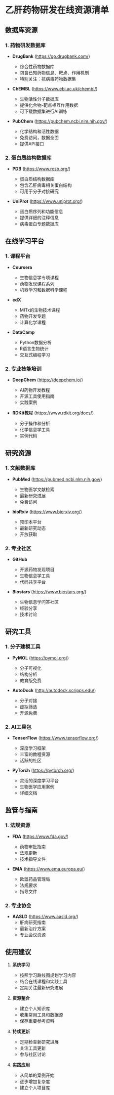 # 乙肝药物研发在线资源清单

## 数据库资源

### 1. 药物研发数据库
- **DrugBank** (https://go.drugbank.com/)
  - 综合性药物数据库
  - 包含已知药物信息、靶点、作用机制
  - 特别关注：抗病毒药物数据集

- **ChEMBL** (https://www.ebi.ac.uk/chembl/)
  - 生物活性分子数据库
  - 提供化合物-靶点相互作用数据
  - 可下载数据集进行AI训练

- **PubChem** (https://pubchem.ncbi.nlm.nih.gov/)
  - 化学结构和活性数据
  - 免费访问，数据全面
  - 提供API接口

### 2. 蛋白质结构数据库
- **PDB** (https://www.rcsb.org/)
  - 蛋白质结构数据库
  - 包含乙肝病毒相关蛋白结构
  - 可用于分子对接研究

- **UniProt** (https://www.uniprot.org/)
  - 蛋白质序列和功能信息
  - 提供详细的注释信息
  - 病毒蛋白专题数据库

## 在线学习平台

### 1. 课程平台
- **Coursera**
  - 生物信息学专项课程
  - 药物发现课程系列
  - 机器学习和数据科学课程

- **edX**
  - MITx的生物技术课程
  - 药物开发专题
  - 计算化学课程

- **DataCamp**
  - Python数据分析
  - R语言生物统计
  - 交互式编程学习

### 2. 专业技能培训
- **DeepChem** (https://deepchem.io/)
  - AI药物开发教程
  - 开源工具使用指南
  - 实践案例

- **RDKit教程** (https://www.rdkit.org/docs/)
  - 分子操作和分析
  - 化学信息学工具
  - 实例代码

## 研究资源

### 1. 文献数据库
- **PubMed** (https://pubmed.ncbi.nlm.nih.gov/)
  - 生物医学文献检索
  - 最新研究进展
  - 免费访问

- **bioRxiv** (https://www.biorxiv.org/)
  - 预印本平台
  - 最新研究动态
  - 开放获取

### 2. 专业社区
- **GitHub**
  - 开源药物发现项目
  - 生物信息学工具
  - 代码共享平台

- **Biostars** (https://www.biostars.org/)
  - 生物信息学问答社区
  - 经验分享
  - 技术讨论

## 研究工具

### 1. 分子建模工具
- **PyMOL** (https://pymol.org/)
  - 分子可视化
  - 结构分析
  - 教育版免费

- **AutoDock** (http://autodock.scripps.edu/)
  - 分子对接
  - 虚拟筛选
  - 开源免费

### 2. AI工具包
- **TensorFlow** (https://www.tensorflow.org/)
  - 深度学习框架
  - 丰富的教程资源
  - 活跃的社区

- **PyTorch** (https://pytorch.org/)
  - 灵活的深度学习平台
  - 生物医学应用案例
  - 详细文档

## 监管与指南

### 1. 法规资源
- **FDA** (https://www.fda.gov/)
  - 药物审批指南
  - 法规更新
  - 技术指导文件

- **EMA** (https://www.ema.europa.eu/)
  - 欧盟药品管理局
  - 法规要求
  - 指导文件

### 2. 专业协会
- **AASLD** (https://www.aasld.org/)
  - 肝病研究指南
  - 最新治疗方案
  - 专业会议资源

## 使用建议

1. **系统学习**
   - 按照学习路线图规划学习内容
   - 结合在线课程和实践工具
   - 定期关注最新研究进展

2. **资源整合**
   - 建立个人知识库
   - 收集常用工具和数据源
   - 保存重要参考资料

3. **持续更新**
   - 定期检查新研究进展
   - 关注工具更新
   - 参与社区讨论

4. **实践应用**
   - 从简单的案例开始
   - 逐步增加复杂度
   - 建立个人项目库
